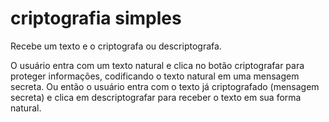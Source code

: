# criptografia simples
Recebe um texto e o criptografa ou descriptografa.

O usuário entra com um texto natural e clica no botão criptografar para proteger informações, codificando o texto natural em uma mensagem secreta.
Ou então o usuário entra com o texto já criptografado (mensagem secreta) e clica em descriptografar para receber o texto em sua forma natural.
